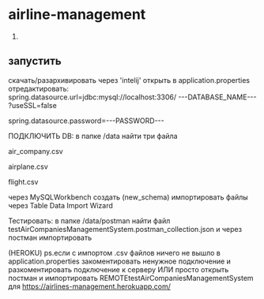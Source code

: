 # airline-management
1.
запустить	
-----------
скачать/разархивировать
через 'intelij' открыть	
в application.properties отредактировать:	
spring.datasource.url=jdbc:mysql://localhost:3306/ ---DATABASE_NAME--- ?useSSL=false	

spring.datasource.password=---PASSWORD---	
 
 
ПОДКЛЮЧИТЬ DB:
в папке /data найти три файла 

air_company.csv

airplane.csv

flight.csv

через MySQLWorkbench создать (new_schema)
импортировать файлы через Table Data Import Wizard


Тестировать:
в папке /data/postman найти файл testAirCompaniesManagementSystem.postman_collection.json и через постман импортировать



(HEROKU)
ps.если с импортом .csv файлов ничего не вышло в application.properties закоментировать ненужное подключение и разкоментировать подключение к серверу
ИЛИ просто открыть постман и импортировать REMOTEtestAirCompaniesManagementSystem  для https://airlines-management.herokuapp.com/














